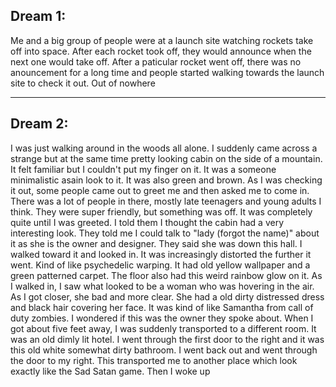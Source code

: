 ## Dream 1:

Me and a big group of people were at a launch site watching rockets take off into space. After each rocket took off, they would announce when the next one would take off. After a paticular rocket went off, there was no anouncement for a long time and people started walking towards the launch site to check it out. Out of nowhere

---

## Dream 2:

I was just walking around in the woods all alone. I suddenly came across a strange but at the same time pretty looking cabin on the side of a mountain. It felt familiar but I couldn't put my finger on it. It was a someone minimalistic asain look to it. It was also green and brown. As I was checking it out, some people came out to greet me and then asked me to come in. There was a lot of people in there, mostly late teenagers and young adults I think. They were super friendly, but something was off. It was completely quite until I was greeted. I told them I thought the cabin had a very interesting look. They told me I could talk to "lady (forgot the name)" about it as she is the owner and designer. They said she was down this hall. I walked toward it and looked in. It was increasingly distorted the further it went. Kind of like psychedelic warping. It had old yellow wallpaper and a green patterned carpet. The floor also had this weird rainbow glow on it. As I walked in, I saw what looked to be a woman who was hovering in the air. As I got closer, she bad and more clear. She had a old dirty distressed dress and black hair covering her face. It was kind of like Samantha from call of duty zombies. I wondered if this was the owner they spoke about. When I got about five feet away, I was suddenly transported to a different room. It was an old dimly lit hotel. I went through the first door to the right and it was this old white somewhat dirty bathroom. I went back out and went through the door to my right. This transported me to another place which look exactly like the Sad Satan game. Then I woke up